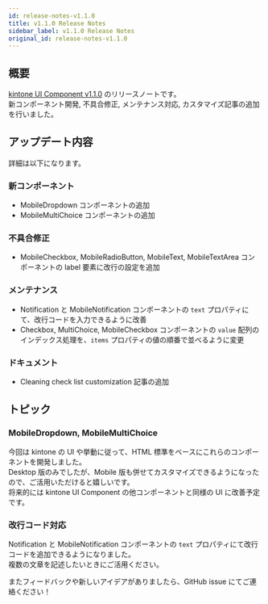 ```yaml
---
id: release-notes-v1.1.0
title: v1.1.0 Release Notes
sidebar_label: v1.1.0 Release Notes
original_id: release-notes-v1.1.0
---
```


## 概要

[kintone UI Component v1.1.0](https://github.com/kintone-labs/kintone-ui-component/releases/tag/v1.1.0) のリリースノートです。<br/>
新コンポーネント開発, 不具合修正, メンテナンス対応, カスタマイズ記事の追加を行いました。

## アップデート内容

詳細は以下になります。

### 新コンポーネント
- MobileDropdown コンポーネントの追加
- MobileMultiChoice コンポーネントの追加

### 不具合修正
- MobileCheckbox, MobileRadioButton, MobileText, MobileTextArea コンポーネントの label 要素に改行の設定を追加

### メンテナンス
- Notification と MobileNotification コンポーネントの `text` プロパティにて、改行コードを入力できるように改善
- Checkbox, MultiChoice, MobileCheckbox コンポーネントの `value` 配列のインデックス処理を、`items` プロパティの値の順番で並べるように変更

### ドキュメント
- Cleaning check list customization 記事の追加

## トピック
### MobileDropdown, MobileMultiChoice
今回は kintone の UI や挙動に従って、HTML 標準をベースにこれらのコンポーネントを開発しました。<br/>
Desktop 版のみでしたが、Mobile 版も併せてカスタマイズできるようになったので、ご活用いただけると嬉しいです。<br/>
将来的には kintone UI Component の他コンポーネントと同様の UI に改善予定です。

### 改行コード対応
Notification と MobileNotification コンポーネントの `text` プロパティにて改行コードを追加できるようになりました。<br/>
複数の文章を記述したいときにご活用ください。

またフィードバックや新しいアイデアがありましたら、GitHub issue にてご連絡ください！
